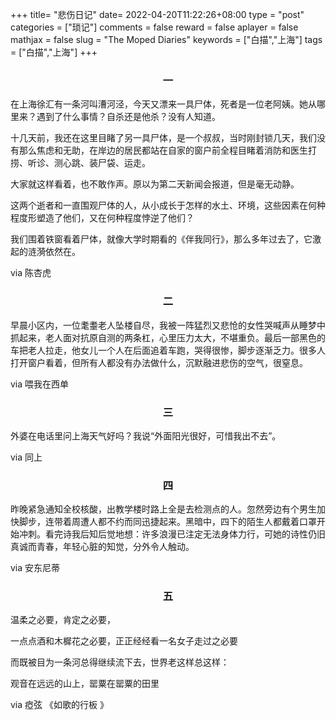 +++
title= "悲伤日记"
date= 2022-04-20T11:22:26+08:00
type = "post"
categories = ["琐记"]
comments = false
reward = false
aplayer = false
mathjax = false
slug = "The Moped Diaries"
keywords = ["白描","上海"]
tags = ["白描","上海"]
+++

<h3 style="text-align:center;">一</h3>

在上海徐汇有一条河叫漕河泾，今天又漂来一具尸体，死者是一位老阿姨。她从哪里来？遇到了什么事情？自杀还是他杀？没有人知道。

十几天前，我还在这里目睹了另一具尸体，是一个叔叔，当时刚封锁几天，我们没有那么焦虑和无助，在岸边的居民都站在自家的窗户前全程目睹着消防和医生打捞、听诊、测心跳、装尸袋、运走。

大家就这样看着，也不敢作声。原以为第二天新闻会报道，但是毫无动静。

<!--more-->

这两个逝者和一直围观尸体的人，从小成长于怎样的水土、环境，这些因素在何种程度形塑造了他们，又在何种程度悖逆了他们？

我们围着铁窗看着尸体，就像大学时期看的《伴我同行》，那么多年过去了，它激起的涟漪依然在。

via 陈杏虎

<h3 style="text-align:center;">二</h3>

早晨小区内，一位耄耋老人坠楼自尽，我被一阵猛烈又悲怆的女性哭喊声从睡梦中抓起来，老人面对抗原自测的两条杠，心里压力太大，不堪重负。最后一部黑色的车把老人拉走，他女儿一个人在后面追着车跑，哭得很惨，脚步逐渐乏力。很多人打开窗户看着，但所有人都没有办法做什么，沉默融进悲伤的空气，很窒息。

via 喂我在西单

<h3 style="text-align:center;">三</h3>

外婆在电话里问上海天气好吗？我说“外面阳光很好，可惜我出不去”。

 via 同上

<h3 style="text-align:center;">四</h3>

昨晚紧急通知全校核酸，出教学楼时路上全是去检测点的人。忽然旁边有个男生加快脚步，连带着周遭人都不约而同迅捷起来。黑暗中，四下的陌生人都戴着口罩开始冲刺。看完诗我后知后觉地想：许多浪漫已注定无法身体力行，可她的诗性仍旧真诚而青春，年轻心脏的知觉，分外令人触动。

via 安东尼蒂


<h3 style="text-align:center;">五</h3>

温柔之必要，肯定之必要，

一点点酒和木樨花之必要，正正经经看一名女子走过之必要

而既被目为一条河总得继续流下去，世界老这样总这样：

观音在远远的山上，罂粟在罂粟的田里

via 瘂弦 《如歌的行板 》
